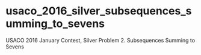 # usaco_2016_silver_subsequences_summing_to_sevens

USACO 2016 January Contest, Silver
Problem 2. Subsequences Summing to Sevens
